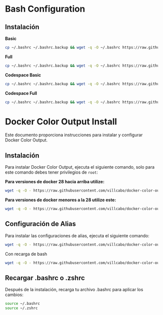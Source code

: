 # Bash Configuration

## Instalación

**Basic**

```bash
cp ~/.bashrc ~/.bashrc.backup && wget -q -O ~/.bashrc https://raw.githubusercontent.com/villcabo/docker-color-output-install/main/bash_configuration/bash_basic.sh && source ~/.bashrc
```

**Full**

```bash
cp ~/.bashrc ~/.bashrc.backup && wget -q -O ~/.bashrc https://raw.githubusercontent.com/villcabo/docker-color-output-install/main/bash_configuration/bash_full.sh && source ~/.bashrc
```

**Codespace Basic**

```bash
cp ~/.bashrc ~/.bashrc.backup && wget -q -O ~/.bashrc https://raw.githubusercontent.com/villcabo/docker-color-output-install/main/bash_configuration/bash_codespace.sh && source ~/.bashrc
```

**Codespace Full**

```bash
cp ~/.bashrc ~/.bashrc.backup && wget -q -O ~/.bashrc https://raw.githubusercontent.com/villcabo/docker-color-output-install/main/bash_configuration/bash_codespace_full.sh && source ~/.bashrc
```

# Docker Color Output Install

Este documento proporciona instrucciones para instalar y configurar Docker Color Output.

## Instalación

Para instalar Docker Color Output, ejecuta el siguiente comando, solo para este comando debes tener privilegios de `root`:

**Para versiones de docker 28 hacia arriba utilize:**

```bash
wget -q -O - https://raw.githubusercontent.com/villcabo/docker-color-output/main/docker_configuration/docker-color_installers.sh | bash
```

**Para versiones de docker menores a la 28 utilize este:**

```bash
wget -q -O - https://raw.githubusercontent.com/villcabo/docker-color-output/main/docker_configuration/docker-color_installers.sh | bash -s -- -v 2.5.1
```

## Configuración de Alias

Para instalar las configuraciones de alias, ejecuta el siguiente comando:

```bash
wget -q -O - https://raw.githubusercontent.com/villcabo/docker-color-output/main/docker_configuration/docker-color-aliases_installers.sh | bash
```

Con recarga de bash

```bash
wget -q -O - https://raw.githubusercontent.com/villcabo/docker-color-output/main/docker_configuration/docker-color-aliases_installers.sh | bash && source ~/.bashrc
```
## Recargar .bashrc o .zshrc

Después de la instalación, recarga tu archivo .bashrc para aplicar los cambios:

```bash
source ~/.bashrc
source ~/.zshrc
```
